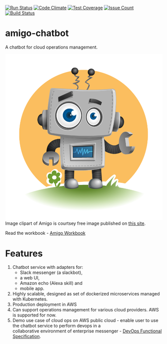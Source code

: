 [![Run Status](https://api.shippable.com/projects/58b94166ac9c0b0600a8b21c/badge?branch=master)](https://app.shippable.com/projects/58b94166ac9c0b0600a8b21c) [![Code Climate](https://codeclimate.com/github/sjsucohort6/amigo-chatbot/badges/gpa.svg)](https://codeclimate.com/github/sjsucohort6/amigo-chatbot) [![Test Coverage](https://codeclimate.com/github/sjsucohort6/amigo-chatbot/badges/coverage.svg)](https://codeclimate.com/github/sjsucohort6/amigo-chatbot/coverage) [![Issue Count](https://codeclimate.com/github/sjsucohort6/amigo-chatbot/badges/issue_count.svg)](https://codeclimate.com/github/sjsucohort6/amigo-chatbot) [![Build Status](https://travis-ci.org/sjsucohort6/amigo-chatbot.svg?branch=master)](https://travis-ci.org/sjsucohort6/amigo-chatbot)
# amigo-chatbot
A chatbot for cloud operations management.

![Amigo Image](amigo.png "A chatbot for cloud operations management.")
Image clipart of Amigo is courtsey free image published on [this site](http://vectorcharacters.net/robot-vector-characters/cute-vector-robot-character).

Read the workbook - [Amigo Workbook](https://1drv.ms/w/s!AnGP6YY6ad9FgYNR5g2UbP14Sp2GqA)

# Features
1. Chatbot service with adapters for: 
   * Slack messenger (a slackbot), 
   * a web UI, 
   * Amazon echo (Alexa skill) and 
   * mobile app.
2. Highly scalable, designed as set of dockerized microservices managed with Kubernetes.
3. Production deployment in AWS 
4. Can support operations management for various cloud providers. AWS is supported for now.
5. Demo use case of cloud ops on AWS public cloud - enable user to use the chatbot service to perform devops in a  
collaborative environment of enterprise messenger - [DevOps Functional Specification](https://1drv.ms/b/s!AnGP6YY6ad9FgYN1jLX4QRvzE--Ybw). 

